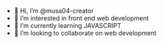 - 👋 Hi, I’m @musa04-creator
- 👀 I’m interested in front end web development 
- 🌱 I’m currently learning JAVASCRIPT
- 💞️ I’m looking to collaborate on web development 
<!---
musa04-creator/musa04-creator is a ✨ special ✨ repository because its `README.md` (this file) appears on your GitHub profile.
You can click the Preview link to take a look at your changes.
--->
